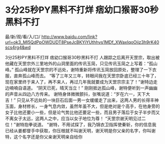 # 3分25秒PY黑料不打烊 痞幼口猴哥30秒黑料不打

最/新/观/看/入/口/ http://www.baidu.com/link?url=ok3_Ml5QdPpOWDUDT8PseJcBKYiYUthhvs1MDf_XWaxIqoOiiz3h9rK40scs4rg4&wd

3分25秒PY黑料不打烊 痞幼口猴哥30秒黑料不打
人跟踪之后离开天罡宗，取出被他藏在天罡宗外三里地外的山洞里面的传讯玉简，只见传讯玉简之上写着：“孤山峰。”
    孤山峰就在天罡宗的不远处，谢特重新将传讯玉简放回原处，整理了一下衣服，直奔孤山峰而去。
    “等了三年又三年，转眼间我在天罡宗卧底已经三十年了，现在家里终于来人了，再不来人，再过几年我就要成为天罡宗宗主了！”谢特边走边喃喃自语道。
    “阴天已死，晴天当立！”
    刚刚抵达孤山峰，谢特便听到一声幽幽的声音从四边八方传来。
    谢特身体微微颤抖，张嘴说道：“岁在六一，天下大吉！”
    只见从不远处的一块巨石后面一男一女缓缓走了出来，这两人男的长得丰神玉面，身材修长，一身气息内敛，虽然年虽不大，但是绝对是个高手，在他身旁的女子比他还要小一些，但是论气势比他还要足一些，而且男子落后于女子半步而又不离女子太远，这两人之中，应当以女子地位为尊！
    “天罡宗谢天明见过二位！”谢特抱拳说道。
    “谢特，不用试探了，我乃锦衣卫指挥使秦斩，你的信息我已经从姜都督手中获取，你压根就不叫谢天明，谢天明是你父亲的名字，你叫谢特，这个名字还是你父亲谢天明亲自给你
